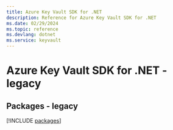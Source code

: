 ```yaml
---
title: Azure Key Vault SDK for .NET
description: Reference for Azure Key Vault SDK for .NET
ms.date: 02/29/2024
ms.topic: reference
ms.devlang: dotnet
ms.service: keyvault
---
```

# Azure Key Vault SDK for .NET - legacy
## Packages - legacy
[!INCLUDE [packages](key-vault-index.md)]